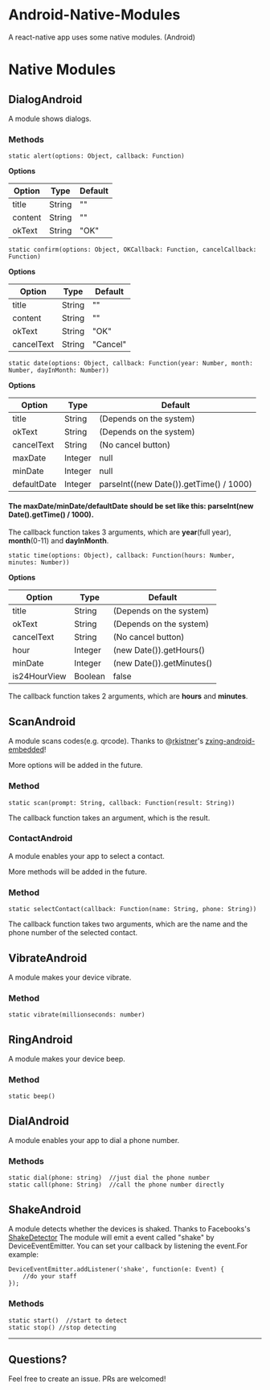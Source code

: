 # Android-Native-Modules
A react-native app uses some native modules. (Android)

# Native Modules

## DialogAndroid

A module shows dialogs.

### Methods

    static alert(options: Object, callback: Function)

**Options**

| Option   | Type    | Default |
|----------|---------|---------|
| title    | String  | ""      | 
| content  | String  | ""      |
| okText   | String  | "OK"    | 


    static confirm(options: Object, OKCallback: Function, cancelCallback: Function)

**Options**

| Option     | Type    | Default |
|------------|---------|---------|
| title      | String  | ""      |
| content    | String  | ""      |
| okText     | String  | "OK"    |
| cancelText | String  | "Cancel"|

    static date(options: Object, callback: Function(year: Number, month: Number, dayInMonth: Number))

**Options**

| Option     | Type    | Default                                 |
|------------|---------|-----------------------------------------|
| title      | String  | (Depends on the system)                 |
| okText     | String  | (Depends on the system)                 |
| cancelText | String  | (No cancel button)                      |
| maxDate    | Integer | null                                    |
| minDate    | Integer | null                                    |
| defaultDate| Integer | parseInt((new Date()).getTime() / 1000) |

#### The maxDate/minDate/defaultDate should be set like this: parseInt(new Date().getTime() / 1000). 

The callback function takes 3 arguments, which are **year**(full year), **month**(0-11) and **dayInMonth**. 

    static time(options: Object), callback: Function(hours: Number, minutes: Number))

**Options**

| Option       | Type    | Default                               |
|--------------|---------|---------------------------------------|
| title        | String  | (Depends on the system)               |
| okText       | String  | (Depends on the system)               |
| cancelText   | String  | (No cancel button)                    |
| hour         | Integer | (new Date()).getHours()               |
| minDate      | Integer | (new Date()).getMinutes()             |
| is24HourView | Boolean | false                                 |

The callback function takes 2 arguments, which are **hours** and **minutes**. 

## ScanAndroid

A module scans codes(e.g. qrcode). Thanks to @[rkistner](https://github.com/rkistner)'s [zxing-android-embedded](https://github.com/journeyapps/zxing-android-embedded)!

More options will be added in the future.

### Method 

	static scan(prompt: String, callback: Function(result: String))

The callback function takes an argument, which is the result.

### ContactAndroid

A module enables your app to select a contact.

More methods will be added in the future.

### Method

	static selectContact(callback: Function(name: String, phone: String))

The callback function takes two arguments, which are the name and the phone number of the selected contact.


## VibrateAndroid

A module makes your device vibrate.

### Method

    static vibrate(millionseconds: number)

## RingAndroid

A module makes your device beep.

### Method
    static beep()

## DialAndroid

A module enables your app to dial a phone number.

### Methods

    static dial(phone: string)  //just dial the phone number
    static call(phone: String)  //call the phone number directly

## ShakeAndroid

A module detects whether the devices is shaked. Thanks to Facebooks's [ShakeDetector](https://github.com/facebook/react-native/blob/master/ReactAndroid/src/main/java/com/facebook/react/common/ShakeDetector.java)
The module will emit a event called "shake" by DeviceEventEmitter. You can set your callback by listening the event.For example:

    DeviceEventEmitter.addListener('shake', function(e: Event) {
        //do your staff
    });

### Methods

    static start()  //start to detect
    static stop() //stop detecting

---

## Questions?

Feel free to create an issue. PRs are welcomed!
